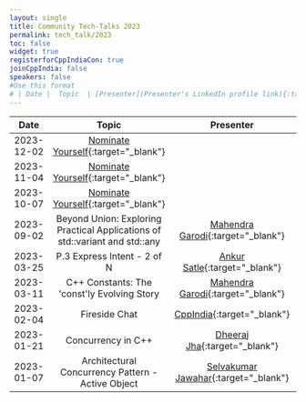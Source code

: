```yaml
---
layout: single
title: Community Tech-Talks 2023
permalink: tech_talk/2023
toc: false
widget: true
registerforCppIndiaCon: true
joinCppIndia: false
speakers: false
#Use this format
# | Date |  Topic  | [Presenter](Presenter's LinkedIn profile link){:target="_blank"} | [video](YouTube video link){:target="_blank"}, [slides](Slide's github link){:target="_blank"} |
---
```

| Date      |  Topic    | Presenter | Resources |
|:---:|:---:|:---:|:---:|
| 2023-12-02 | [Nominate Yourself](/call_for_speakers){:target="_blank"}|
| 2023-11-04 | [Nominate Yourself](/call_for_speakers){:target="_blank"}|
| 2023-10-07 | [Nominate Yourself](/call_for_speakers){:target="_blank"}|
| 2023-09-02 | Beyond Union: Exploring Practical Applications of std::variant and std::any | [Mahendra Garodi](https://www.linkedin.com/in/garodimahendra/){:target="_blank"} | [TBD]|
| 2023-03-25 | P.3 Express Intent - 2 of N | [Ankur Satle](https://www.linkedin.com/in/ankursatle/){:target="_blank"} | [video](https://youtu.be/2dE-lYWac1I){:target="_blank"}, [slides](https://github.com/CppIndia-UserGroup/CppIndia-SessionDocuments/blob/master/2023/03-25/P.3%20Express%20Intent%20-%202%20of%20N%20-%20Ankur%20Satle.pdf){:target="_blank"}|
| 2023-03-11 | C++ Constants: The 'const'ly Evolving Story | [Mahendra Garodi](https://www.linkedin.com/in/garodimahendra){:target="_blank"} | [video](https://www.youtube.com/@CppIndiaUG){:target="_blank"}, [slides](https://github.com/CppIndia-UserGroup/CppIndia-SessionDocuments/blob/master/2023/03-11){:target="_blank"}|
| 2023-02-04 | Fireside Chat | [CppIndia](/){:target="_blank"} | [video](  ){:target="_blank"}, [slides](  ){:target="_blank"}|
| 2023-01-21 | Concurrency in C++ | [Dheeraj Jha](https://www.linkedin.com/in/jhadheeraj/){:target="_blank"} | [video]( https://youtu.be/1zCulJpKUqA ){:target="_blank"}, [slides]( https://github.com/CppIndia-UserGroup/CppIndia-SessionDocuments/blob/master/2023/01-21/Concurrency%20in%20C%2B%2B%20by%20Dheeraj%20Jha.pdf ){:target="_blank"}|
| 2023-01-07 | Architectural Concurrency Pattern - Active Object | [Selvakumar Jawahar](https://www.linkedin.com/in/selvakumarjawahar/){:target="_blank"} | [video]( https://youtu.be/We-w_mT8EsY ){:target="_blank"}, [slides]( https://github.com/CppIndia-UserGroup/CppIndia-SessionDocuments/blob/master/2023/01-07/Architectural%20Concurrency%20Pattern%20%20-%20Active%20Object%20by%20Selvakumar%20Jawahar.pdf ){:target="_blank"}|


<pre>















































</pre>
